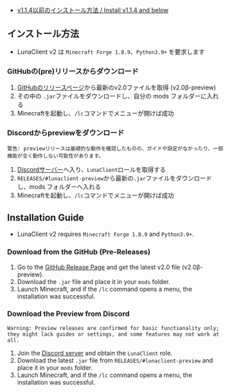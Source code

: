 - [v1.1.4以前のインストール方法 / Install v1.1.4 and below](/docs/install_114.md)

## インストール方法
- LunaClient v2 は `Minecraft Forge 1.8.9`、`Python3.9+` を要求します

### GitHubの(pre)リリースからダウンロード
1. [GitHubのリリースページ](https://github.com/luna724/LunaClient/releases)から最新のv2.0ファイルを取得 (v2.0β-preview)
2. その中の `.jar`ファイルをダウンロードし、自分の mods フォルダーに入れる
3. Minecraftを起動し、`/lc`コマンドでメニューが開けば成功

### Discordからpreviewをダウンロード
`警告: previewリリースは基礎的な動作を確認したものの、ガイドや設定がなかったり、一部機能が全く動作しない可能性があります。`

1. [Discordサーバー](https://luna724.github.io/discord_luna724_server)へ入り、`LunaClient`ロールを取得する
2. `RELEASES/#lunaclient-preview`から最新の`.jar`ファイルをダウンロードし、mods フォルダーへ入れる
3. Minecraftを起動し、`/lc`コマンドでメニューが開けば成功


## Installation Guide
- LunaClient v2 requires `Minecraft Forge 1.8.9` and `Python3.9+`.

### Download from the GitHub (Pre-Releases)
1. Go to the [GitHub Release Page]() and get the latest v2.0 file (v2.0β-preview).
2. Download the `.jar` file and place it in your `mods` folder.
3. Launch Minecraft, and if the `/lc` command opens a menu, the installation was successful.

### Download the Preview from Discord
`Warning: Preview releases are confirmed for basic functionality only; they might lack guides or settings, and some features may not work at all.`
1. Join the [Discord server]() and obtain the `LunaClient` role.
2. Download the latest `.jar` file from `RELEASES/#lunaclient-preview` and place it in your `mods` folder.
3. Launch Minecraft, and if the `/lc` command opens a menu, the installation was successful.
<br>


